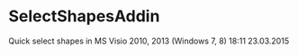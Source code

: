 SelectShapesAddin
================

Quick select shapes in MS Visio 2010, 2013 (Windows 7, 8) 18:11 23.03.2015
